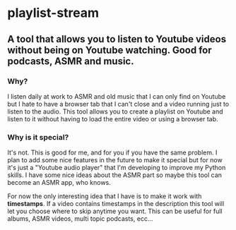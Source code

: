 # playlist-stream
## A tool that allows you to listen to Youtube videos without being on Youtube watching. Good for podcasts, ASMR and music.

### Why?

I listen daily at work to ASMR and old music that I can only find on Youtube but I hate to have a browser tab that I can't close and a video running just to listen to the audio.
This tool allows you to create a playlist on Youtube and listen to it without having to load the entire video or using a browser tab.

### Why is it special?

It's not. This is good for me, and for you if you have the same problem. I plan to add some nice features in the future to make it special but for now it's just a "Youtube audio player" that I'm developing to improve my Python skills.
I have some nice ideas about the ASMR part so maybe this tool can become an ASMR app, who knows.

For now the only interesting idea that I have is to make it work with **timestamps**. If a video contains timestamps in the description this tool will let you choose where to skip anytime you want. This can be useful for full albums, ASMR videos, multi topic podcasts, ecc...
